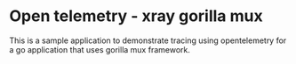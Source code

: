 # Open telemetry - xray gorilla mux

This is a sample application to demonstrate tracing using opentelemetry for a go application that uses gorilla mux framework.
